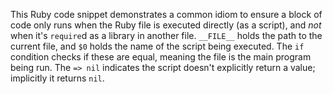 This Ruby code snippet demonstrates a common idiom to ensure a block of code only runs when the Ruby file is executed directly (as a script), and *not* when it's `require`d as a library in another file. `__FILE__` holds the path to the current file, and `$0` holds the name of the script being executed. The `if` condition checks if these are equal, meaning the file is the main program being run.  The `=> nil` indicates the script doesn't explicitly return a value; implicitly it returns `nil`.